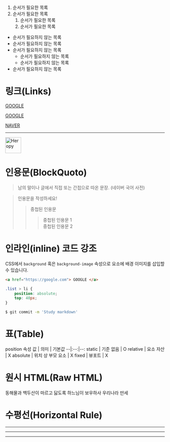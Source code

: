 1. 순서가 필요한 목록
1. 순서가 필요한 목록
    1. 순서가 필요한 목록
    1. 순서가 필요한 목록

- 순서가 필요하지 않는 목록
- 순서가 필요하지 않는 목록
- 순서가 필요하지 않는 목록
    - 순서가 필요하지 않는 목록
    - 순서가 필요하지 않는 목록
- 순서가 필요하지 않는 목록

# 링크(Links)
<a href="https://google.com"> GOOGLE </a>

[GOOGLE](https://google.com "Google로 이동")

[NAVER](https://google.com "NAVER로 이동")

---

<img src="https://heropy.blog/css/images/logo.png" title="Heropy" width="50"> 

# 인용문(BlockQuoto)

> 남의 말이나 글에서 직접 또는 간접으로 따온 문장.
> (네이버 국어 사전)

> 인용문을 작성하세요!
>> 중첩된 인용문
>>> 중첩된 인용문 1  
>>> 중첩된 인용문 2

# 인라인(inline) 코드 강조

CSS에서 `background` 혹은
`background-image` 속성으로 요소에 배경 이미지를 삽입할 수 있습니다.

``` html
<a href="https://google.com"> GOOGLE </a>
```

``` css
.list > li {
    position: absolute;
    top: 40px;
}
```

```bash
$ git commit -m 'Study markdown'
```

# 표(Table)
position 속성
값 | 의미 | 기본값
--|:--:|--:
static | 기준 없음 | O
relative | 요소 자산 | X
absolute | 위치 상 부모 요소 | X
fixed |  뷰포트 | X

# 원시 HTML(Raw HTML)

동해물과 백두산이 마르고 닳도록
하느님이 보우하사 우리나라 만세

# 수평선(Horizontal Rule)
---
***
___

